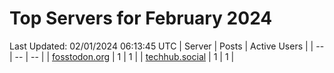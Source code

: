 # Top Servers for February 2024
Last Updated: 02/01/2024 06:13:45 UTC
| Server | Posts | Active Users |
| -- | -- | -- |
| [fosstodon.org](https://fosstodon.org/tags/PowerShell) | 1 | 1 |
| [techhub.social](https://techhub.social/tags/PowerShell) | 1 | 1 |
